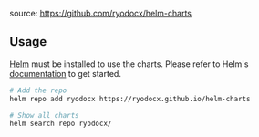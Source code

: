 source: https://github.com/ryodocx/helm-charts

## Usage

[Helm](https://helm.sh) must be installed to use the charts.  Please refer to
Helm's [documentation](https://helm.sh/docs) to get started.

```sh
# Add the repo
helm repo add ryodocx https://ryodocx.github.io/helm-charts

# Show all charts
helm search repo ryodocx/
```
